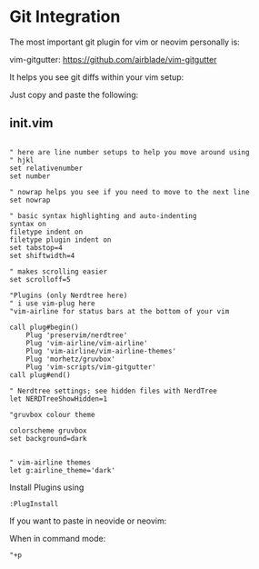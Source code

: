 # Git Integration

The most important git plugin for vim or neovim personally is:

vim-gitgutter:
https://github.com/airblade/vim-gitgutter

It helps you see git diffs within your vim setup:


Just copy and paste the following:


## init.vim

```vim

" here are line number setups to help you move around using
" hjkl
set relativenumber
set number

" nowrap helps you see if you need to move to the next line
set nowrap

" basic syntax highlighting and auto-indenting
syntax on
filetype indent on
filetype plugin indent on
set tabstop=4
set shiftwidth=4

" makes scrolling easier
set scrolloff=5

"Plugins (only Nerdtree here)
" i use vim-plug here
"vim-airline for status bars at the bottom of your vim

call plug#begin()
    Plug 'preservim/nerdtree'
    Plug 'vim-airline/vim-airline'
    Plug 'vim-airline/vim-airline-themes'
    Plug 'morhetz/gruvbox'
    Plug 'vim-scripts/vim-gitgutter'
call plug#end()

" Nerdtree settings; see hidden files with NerdTree
let NERDTreeShowHidden=1

"gruvbox colour theme

colorscheme gruvbox
set background=dark


" vim-airline themes
let g:airline_theme='dark'

```

Install Plugins using

```vim
:PlugInstall
```

If you want to paste in neovide or neovim:

When in command mode:
```
"+p
```















